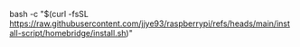 bash -c "$(curl -fsSL https://raw.githubusercontent.com/jjye93/raspberrypi/refs/heads/main/install-script/homebridge/install.sh)"
